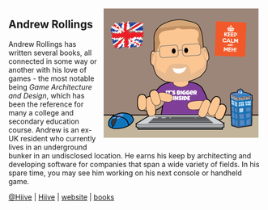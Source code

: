 <img src="images/andrew.png" alt="andrew avatar" style="float:right; margin:10px;" />

## Andrew Rollings

Andrew Rollings has written several books, all connected in some way or another with his love of games - the most notable being *Game Architecture and Design*, which has been the reference for many a college and secondary education course. Andrew is an ex-UK resident who currently lives in an underground bunker in an undisclosed location. He earns his keep by architecting and developing software for companies that span a wide variety of fields. In his spare time, you may see him working on his next console or handheld game.

<a href="https://twitter.com/hiive" target="_blank"><i class="fa fa-twitter"></i> @Hiive</a> | 
<a href="https://github.com/hiive" target="_blank"><i class="fa fa-github"></i> Hiive</a> |
<a href="http://hiive.com/" target="_blank"><i class="fa fa-globe"></i> website</a> |
<a href="https://www.amazon.com/Andrew-Rollings/e/B001IQZGKY/" target="_blank"><i class="fa fa-amazon"></i> books</a>

<div style="clear:both;"></div>